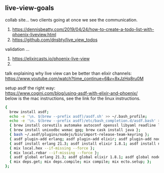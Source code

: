 ## live-view-goals

collab site... two clients going at once we see the communication. 
1) https://dennisbeatty.com/2019/04/24/how-to-create-a-todo-list-with-phoenix-liveview.html
2) https://github.com/dnsbty/live_view_todos

validation ... 
1) https://elixircasts.io/phoenix-live-view
2) 

talk explaining why live view can be better than elixir channels:
<br/>https://www.youtube.com/watch?time_continue=6&v=8xJzHq8ru0M

setup asdf the right way:
<br/>https://www.cogini.com/blog/using-asdf-with-elixir-and-phoenix/
<br/>below is the mac instructions, see the link for the linux instructions.
```bash
{
  brew install asdf;
  echo -e '\n. $(brew --prefix asdf)/asdf.sh' >> ~/.bash_profile;
  echo -e '\n. $(brew --prefix asdf)/etc/bash_completion.d/asdf.bash' >> ~/.bash_profile;
  { brew install coreutils automake autoconf openssl libyaml readline libxslt libtool; };
  { brew install unixodbc wxmac gpg; brew cask install java };
  { bash ~/.asdf/plugins/nodejs/bin/import-release-team-keyring };
  { asdf plugin-add erlang; asdf plugin-add elixir; asdf plugin-add nodejs; };
  { asdf install erlang 21.3; asdf install elixir 1.8.1; asdf install nodejs 10.15.3; };
  { mix local.hex --if-missing --force };
  { mix local.rebar --if-missing --force };
  { asdf global erlang 21.3; asdf global elixir 1.8.1; asdf global nodejs 10.15.3; };
  { mix deps.get; mix deps.compile; mix compile; mix ecto.setup; };
};
